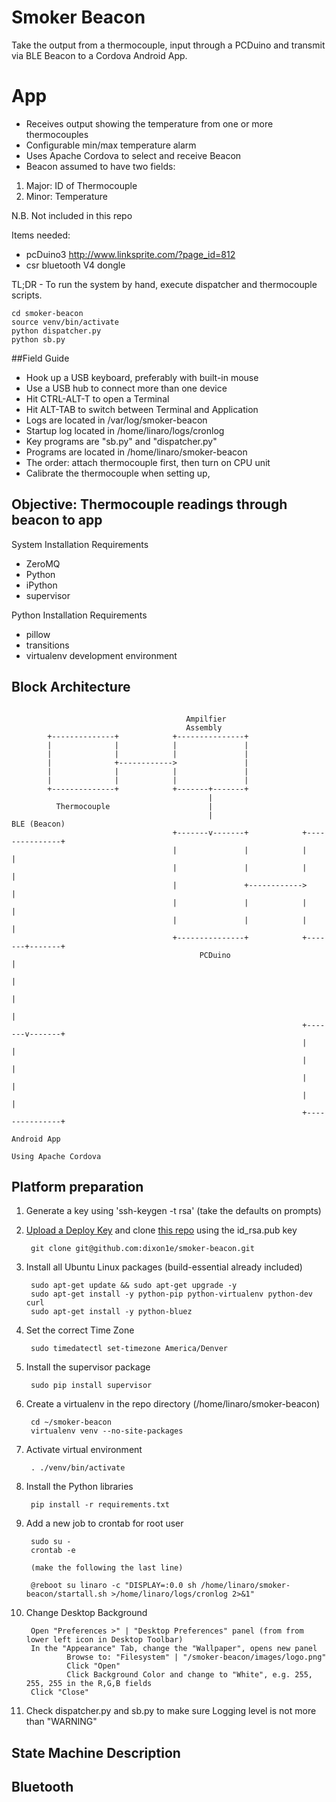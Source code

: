 # Smoker Beacon

Take the output from a thermocouple, input through a PCDuino and transmit via BLE Beacon to a Cordova Android App.  

# App

* Receives output showing the temperature from one or more thermocouples  
* Configurable min/max temperature alarm  
* Uses Apache Cordova to select and receive Beacon
* Beacon assumed to have two fields:
1. Major: ID of Thermocouple
2. Minor: Temperature

N.B. Not included in this repo

Items needed:
* pcDuino3 http://www.linksprite.com/?page_id=812
* csr bluetooth V4 dongle

TL;DR - To run the system by hand, execute dispatcher and thermocouple scripts.
```
cd smoker-beacon
source venv/bin/activate
python dispatcher.py
python sb.py
```
##Field Guide
* Hook up a USB keyboard, preferably with built-in mouse
* Use a USB hub to connect more than one device
* Hit CTRL-ALT-T to open a Terminal
* Hit ALT-TAB to switch between Terminal and Application
* Logs are located in /var/log/smoker-beacon
* Startup log located in /home/linaro/logs/cronlog
* Key programs are "sb.py" and "dispatcher.py"
* Programs are located in /home/linaro/smoker-beacon
* The order: attach thermocouple first, then turn on CPU unit
* Calibrate the thermocouple when setting up, 

## Objective: Thermocouple readings through beacon to app

System Installation Requirements
* ZeroMQ
* Python
* iPython
* supervisor

Python Installation Requirements
* pillow
* transitions
* virtualenv development environment

## Block Architecture
```

									   Ampilfier
									   Assembly
		+--------------+            +---------------+
		|              |            |               |
		|              |            |               |
		|              +------------>               |
		|              |            |               |
		|              |            |               |
		+--------------+            +-------+-------+
											|
		  Thermocouple                      |
											|                        BLE (Beacon)
									+-------v-------+            +---------------+
									|               |            |               |
									|               |            |               |
									|               +------------>               |
									|               |            |               |
									|               |            |               |
									+---------------+            +-------+-------+
										  PCDuino                        |
																		 |
																		 |
																		 |
																 +-------v-------+
																 |               |
																 |               |
																 |               |
																 |               |
																 +---------------+
																  Android App
																  Using Apache Cordova

```

## Platform preparation
1. Generate a key using 'ssh-keygen -t rsa' (take the defaults on prompts)
1. [Upload a Deploy Key](https://github.com/dixon1e/smoker-beacon/settings/keys) and clone [this repo](https://github.com/dixon1e/smoker-beacon) using the id_rsa.pub key

        git clone git@github.com:dixon1e/smoker-beacon.git

1. Install all Ubuntu Linux packages (build-essential already included)

        sudo apt-get update && sudo apt-get upgrade -y
        sudo apt-get install -y python-pip python-virtualenv python-dev curl 
        sudo apt-get install -y python-bluez

1. Set the correct Time Zone

        sudo timedatectl set-timezone America/Denver

1. Install the supervisor package

        sudo pip install supervisor

5. Create a virtualenv in the repo directory (/home/linaro/smoker-beacon)
 
        cd ~/smoker-beacon
        virtualenv venv --no-site-packages

1. Activate virtual environment

        . ./venv/bin/activate
        
1. Install the Python libraries

        pip install -r requirements.txt

1. Add a new job to crontab for root user

        sudo su -  
        crontab -e 
        
        (make the following the last line)  
        
        @reboot su linaro -c "DISPLAY=:0.0 sh /home/linaro/smoker-beacon/startall.sh >/home/linaro/logs/cronlog 2>&1"

1. Change Desktop Background

        Open "Preferences >" | "Desktop Preferences" panel (from from lower left icon in Desktop Toolbar)
        In the "Appearance" Tab, change the "Wallpaper", opens new panel
                Browse to: "Filesystem" | "/smoker-beacon/images/logo.png"
                Click "Open"
				Click Background Color and change to "White", e.g. 255, 255, 255 in the R,G,B fields
        Click "Close"

1. Check dispatcher.py and sb.py to make sure Logging level is not more than "WARNING"

## State Machine Description

## Bluetooth
